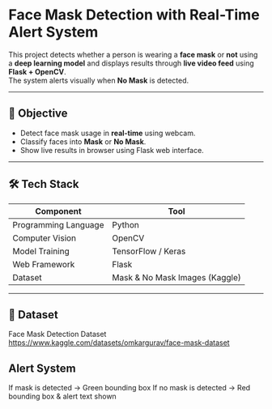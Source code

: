 # Face Mask Detection with Real-Time Alert System

This project detects whether a person is wearing a **face mask** or **not** using a **deep learning model** and displays results through **live video feed** using **Flask + OpenCV**.  
The system alerts visually when **No Mask** is detected.

---

## 🎯 Objective
- Detect face mask usage in **real-time** using webcam.
- Classify faces into **Mask** or **No Mask**.
- Show live results in browser using Flask web interface.

---

## 🛠️ Tech Stack
| Component | Tool |
|----------|------|
| Programming Language | Python |
| Computer Vision | OpenCV |
| Model Training | TensorFlow / Keras |
| Web Framework | Flask |
| Dataset | Mask & No Mask Images (Kaggle) |

---

## 🎒 Dataset
Face Mask Detection Dataset
https://www.kaggle.com/datasets/omkargurav/face-mask-dataset
## Alert System
If mask is detected → Green bounding box
If no mask is detected → Red bounding box & alert text shown
